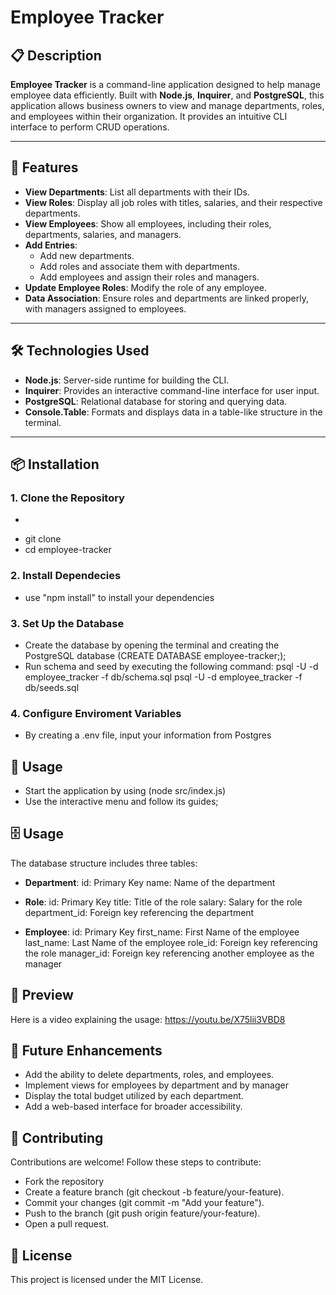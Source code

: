 # Employee Tracker

## 📋 Description

**Employee Tracker** is a command-line application designed to help manage employee data efficiently. Built with **Node.js**, **Inquirer**, and **PostgreSQL**, this application allows business owners to view and manage departments, roles, and employees within their organization. It provides an intuitive CLI interface to perform CRUD operations.

---

## 🎯 Features

- **View Departments**: List all departments with their IDs.
- **View Roles**: Display all job roles with titles, salaries, and their respective departments.
- **View Employees**: Show all employees, including their roles, departments, salaries, and managers.
- **Add Entries**:
  - Add new departments.
  - Add roles and associate them with departments.
  - Add employees and assign their roles and managers.
- **Update Employee Roles**: Modify the role of any employee.
- **Data Association**: Ensure roles and departments are linked properly, with managers assigned to employees.

---

## 🛠️ Technologies Used

- **Node.js**: Server-side runtime for building the CLI.
- **Inquirer**: Provides an interactive command-line interface for user input.
- **PostgreSQL**: Relational database for storing and querying data.
- **Console.Table**: Formats and displays data in a table-like structure in the terminal.

---

## 📦 Installation

### 1. Clone the Repository
- ```bash
- git clone <repository-url>
- cd employee-tracker

### 2. Install Dependecies
- use "npm install" to install your dependencies

### 3. Set Up the Database
- Create the database by opening the terminal and creating the PostgreSQL database (CREATE DATABASE employee-tracker;);
- Run schema and seed by executing the following command: 
    psql -U <your-username> -d employee_tracker -f db/schema.sql
    psql -U <your-username> -d employee_tracker -f db/seeds.sql

### 4. Configure Enviroment Variables
- By creating a .env file, input your information from Postgres

## 🚀 Usage
- Start the application by using (node src/index.js)
- Use the interactive menu and follow its guides;

## 🗄️ Usage
The database structure includes three tables:

- **Department**: 
    id: Primary Key
    name: Name of the department

- **Role**: 
    id: Primary Key
    title: Title of the role
    salary: Salary for the role
    department_id: Foreign key referencing the department

- **Employee**: 
    id: Primary Key
    first_name: First Name of the employee
    last_name: Last Name of the employee
    role_id: Foreign key referencing the role
    manager_id: Foreign key referencing another employee as the manager

## 📸 Preview

Here is a video explaining the usage: https://youtu.be/X75lii3VBD8

## 🚧 Future Enhancements
- Add the ability to delete departments, roles, and employees.
- Implement views for employees by department and by manager
- Display the total budget utilized by each department.
- Add a web-based interface for broader accessibility.

## 🤝 Contributing
Contributions are welcome! Follow these steps to contribute:
- Fork the repository
- Create a feature branch (git checkout -b feature/your-feature).
- Commit your changes (git commit -m "Add your feature").
- Push to the branch (git push origin feature/your-feature).
- Open a pull request.

## 📜 License
This project is licensed under the MIT License.
